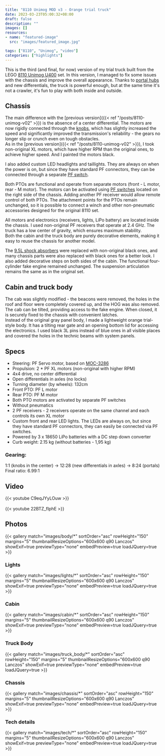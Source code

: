 ```yaml
---
title: "8110 Unimog MOD v3 - Orange trial truck"
date: 2023-03-23T05:00:32+08:00
draft: false
description: ""
images: []
resources:
- name: "featured-image"
  src: "images/featured_image.jpg"

tags: ["8110", "Unimog", "video"]
categories: ["highlights"]
---
```


This is the third (and final, for now) version of my trial truck built from the LEGO [8110 Unimog U400](https://rebrickable.com/sets/8110-1/unimog-u400/) set. In this version, I managed to fix some issues with the chassis and improve the overall appearance. Thanks to [portal hubs](https://rebrickable.com/parts/92908/technic-steering-portal-axle-housing/) and new differentials, the truck is powerful enough, but at the same time it's not a crawler, it's fun to play with both inside and outside.

<!--more-->

## Chassis

The main difference with the [previous version]({{< ref "/posts/8110-unimog-v02" >}}) is the absence of a center differential. The motors are now rigidly connected through the [knobs](https://rebrickable.com/parts/32072/technic-knob-wheel/), which has slightly increased the speed and significantly improved the transmission's reliability - the gears no longer slip or crunch even on tough obstacles.\
As in the [previous version]({{< ref "/posts/8110-unimog-v02" >}}), I took non-original XL motors, which have higher RPM than the original ones, to achieve higher speed. And I painted the motors black.

I also added custom LED headlights and taillights. They are always on when the power is on, but since they have standard PF connectors, they can be connected through a separate [PF switch](https://rebrickable.com/parts/61929c02/pole-reverser-power-functions-black-wire/).

Both PTOs are functional and operate from separate motors (front - L motor, rear - M motor). The motors can be activated using [PF switches](https://rebrickable.com/parts/61929c02/pole-reverser-power-functions-black-wire/) located on the right side of the chassis. Adding another PF receiver would allow remote control of both PTOs. The attachment points for the PTOs remain unchanged, so it is possible to connect a winch and other non-pneumatic accessories designed for the original 8110 set.

All motors and electronics (receivers, lights, LiPo battery) are located inside the chassis. I used non-original PF receivers that operate at 2.4 GHz. The truck has a low center of gravity, which ensures maximum stability.\
Both the cabin and the truck body are purely decorative elements, making it easy to reuse the chassis for another model.

The [9.5L shock absorbers](https://rebrickable.com/parts/95292c01/technic-shock-absorber-95l-with-extra-hard-spring/) were replaced with non-original black ones, and many chassis parts were also replaced with black ones for a better look. I also added decorative steps on both sides of the cabin. The functional four-cylinder fake engine remained unchanged. The suspension articulation remains the same as in the original set.

## Cabin and truck body

The cab was slightly modified - the beacons were removed, the holes in the roof and floor were completely covered up, and the HOG was also removed. The cab can be tilted, providing access to the fake engine. When closed, it is securely fixed to the chassis with convenient latches.\
Instead of the original gray panel body, I made a lightweight orange trial-style body. It has a tilting rear gate and an opening bottom lid for accessing the electronics. I used black 3L pins instead of blue ones in all visible places and covered the holes in the technic beams with system panels.

## Specs 
* Steering: PF Servo motor, based on [MOC-3286](https://rebrickable.com/mocs/MOC-3286/jb70/8110-unimog-moc-rc/#details)
* Propulsion: 2 * PF XL motors (non-original with higher RPM)
* 4x4 drive, no center differential
* Open differentials in axles (no locks)
* Turning diameter (by wheels): 132cm
* Front PTO: PF L motor
* Rear PTO: PF M motor
* Both PTO motors are activated by separate PF switches
* Without pneumatics
* 2 PF receivers - 2 receivers operate on the same channel and each controls its own XL motor
* Custom front and rear LED lights. The LEDs are always on, but since they have standard PF connectors, they can easily be connected via PF switches.
* Powered by 3 x 18650 LiPo batteries with a DC step down converter
* Curb weight: 2.15 kg (without batteries - 1,95 kg)

### Gearing: 

1:1 (knobs in the center) -> 12:28 (new differentials in axles) -> 8:24 (portals)\
Final ratio: 6.99:1

## Video 
{{< youtube C9eqJYyLOuw >}}
\
\
{{< youtube 22BTZ_fIphE >}}

## Photos

{{< gallery match="images/body/*" sortOrder="asc" rowHeight="150" margins="5" thumbnailResizeOptions="600x600 q90 Lanczos" showExif=true previewType="none" embedPreview=true loadJQuery=true >}}

### Lights

{{< gallery match="images/lights/*" sortOrder="asc" rowHeight="150" margins="5" thumbnailResizeOptions="600x600 q90 Lanczos" showExif=true previewType="none" embedPreview=true loadJQuery=true >}}

### Cabin

{{< gallery match="images/cabin/*" sortOrder="asc" rowHeight="150" margins="5" thumbnailResizeOptions="600x600 q90 Lanczos" showExif=true previewType="none" embedPreview=true loadJQuery=true >}}

### Truck Body

{{< gallery match="images/truck_body/*" sortOrder="asc" rowHeight="150" margins="5" thumbnailResizeOptions="600x600 q90 Lanczos" showExif=true previewType="none" embedPreview=true loadJQuery=true >}}

### Chassis

{{< gallery match="images/chassis/*" sortOrder="asc" rowHeight="150" margins="5" thumbnailResizeOptions="600x600 q90 Lanczos" showExif=true previewType="none" embedPreview=true loadJQuery=true >}}

### Tech details

{{< gallery match="images/tech/*" sortOrder="asc" rowHeight="150" margins="5" thumbnailResizeOptions="600x600 q90 Lanczos" showExif=true previewType="none" embedPreview=true loadJQuery=true >}}

